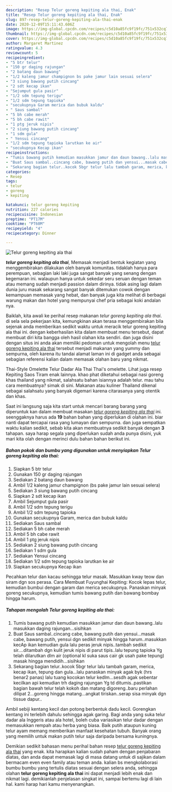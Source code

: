 ```yaml
---
description: "Resep Telur goreng kepiting ala thai, Enak"
title: "Resep Telur goreng kepiting ala thai, Enak"
slug: 897-resep-telur-goreng-kepiting-ala-thai-enak
date: 2020-12-09T15:11:43.606Z
image: https://img-global.cpcdn.com/recipes/c5d10a85fc9f19fc/751x532cq70/telur-goreng-kepiting-ala-thai-foto-resep-utama.jpg
thumbnail: https://img-global.cpcdn.com/recipes/c5d10a85fc9f19fc/751x532cq70/telur-goreng-kepiting-ala-thai-foto-resep-utama.jpg
cover: https://img-global.cpcdn.com/recipes/c5d10a85fc9f19fc/751x532cq70/telur-goreng-kepiting-ala-thai-foto-resep-utama.jpg
author: Margaret Martinez
ratingvalue: 4.3
reviewcount: 5
recipeingredient:
- "5 btr telur"
- "150 gr daging rajungan"
- "2 batang daun bawang"
- "1/2 kaleng jamur champignon bs pake jamur lain sesuai selera"
- "3 siung bawang putih cincang"
- "2 sdt kecap ikan"
- "Sejumput gula pasir"
- "1/2 sdm tepung terigu"
- "1/2 sdm tepung tapioka"
- "secukupnya Garam merica dan bubuk kaldu"
- " Saus sambal"
- "5 bh cabe merah"
- "5 bh cabe rawit"
- "1 ptg jeruk nipis"
- "2 siung bawang putih cincang"
- "1 sdm gula"
- " Yensui cincang"
- "1/2 sdm tepung tapioka larutkan ke air"
- "secukupnya Kecap ikan"
recipeinstructions:
- "Tumis bawang putih kemudian masukkan jamur dan daun bawang..lalu masukkan daging rajungan...sisihkan"
- "Buat Saus sambal..cincang cabe, bawang putih dan yensui...masak cabe, bawang putih, yensui dgn sedikit minyak hingga harum..masukkan kecAp ikan kemudian gula lalu peras jeruk nipis..tambah sedikit sir....ditambah dgn kulit jeruk nipis di parut tipis..lalu tepung tapioka Yg telah dilarutkan dlm air (optional kl suka saus cair gk usah pake tepung) masak hingga mendidih...sisihkan"
- "Sekarang bagian telur..kocok 5bgr telur lalu tambah garam, merica, kecap ikan, tepung dan gula...lalu panaskan minyak agak byk (hrs benar2 panas) lalu tuang kocokan telur kedlm...sesdh agak sebentar kecilkan api kemudian trh daging rajungan Yg td ditumis..pastikan bagian bawah telur telah kokoh dan matang digoreng..baru perlahan dilipat 2...goreng hingga matang...angkat tiriskan..serap sisa minyak dgn tissue dapur.."
categories:
- Resep
tags:
- telur
- goreng
- kepiting

katakunci: telur goreng kepiting 
nutrition: 227 calories
recipecuisine: Indonesian
preptime: "PT17M"
cooktime: "PT60M"
recipeyield: "4"
recipecategory: Dinner

---
```



![Telur goreng kepiting ala thai](https://img-global.cpcdn.com/recipes/c5d10a85fc9f19fc/751x532cq70/telur-goreng-kepiting-ala-thai-foto-resep-utama.jpg)

<b><i>telur goreng kepiting ala thai</i></b>, Memasak menjadi bentuk kegiatan yang menggembirakan dilakukan oleh banyak komunitas. tidaklah hanya para perempuan, sebagian laki laki juga sangat banyak yang senang dengan kegemaran ini. walaupun hanya untuk sekedar seru seruan dengan teman atau memang sudah menjadi passion dalam dirinya. tidak asing lagi dalam dunia juru masak sekarang sangat banyak ditemukan cowok dengan kemampuan memasak yang hebat, dan banyak juga kita melihat di berbagai warung makan dan hotel yang mempunyai chef pria sebagai koki andalan nya.

Baiklah, kita awali ke perihal resep makanan <i>telur goreng kepiting ala thai</i>. di sela sela pekerjaan kita, kemungkinan akan terasa menggembirakan bila sejenak anda memberikan sedikit waktu untuk meracik telur goreng kepiting ala thai ini. dengan keberhasilan kita dalam membuat menu tersebut, dapat membuat diri kita bangga oleh hasil olahan kita sendiri. dan juga disini dengan situs ini anda akan memiliki pedoman untuk mengolah menu <u>telur goreng kepiting ala thai</u> tersebut menjadi makanan yang yummy dan sempurna, oleh karena itu tandai alamat laman ini di gadget anda sebagai sebagian referensi kalian dalam memasak olahan baru yang nikmat.

Thai-Style Omelette Telur Dadar Ala Thai Thai&#39;s omelette. Lihat juga resep Kepiting Saos Tiram enak lainnya. khao phat diketahui sebagai nasi goreng khas thailand yang nikmat, salahsatu bahan isiannya adalah telur. mau tahu cara membuatnya? simak di sini. Makanan atau kuliner Thailand dikenal sebagai salahsatu yang banyak digemari karena citarasanya yang otentik dan khas.


Saat ini langsung saja kita start untuk mencari barang barang yang diperuntuk kan dalam membuat masakan <u><i>telur goreng kepiting ala thai</i></u> ini. seenggaknya harus ada <b>19</b> bahan bahan yang diperlukan di olahan ini. biar nanti dapat tercapai rasa yang lumayan dan sempurna. dan juga sempatkan waktu kalian sedikit, sebab kita akan membuatnya sedikit banyak dengan <b>3</b> tahapan. saya harap segala yang diperlukan sudah anda punya disini, yuk mari kita olah dengan merinci dulu bahan bahan berikut ini.

<!--inarticleads1-->

##### Bahan pokok dan bumbu yang digunakan untuk menyiapkan Telur goreng kepiting ala thai:

1. Siapkan 5 btr telur
1. Gunakan 150 gr daging rajungan
1. Sediakan 2 batang daun bawang
1. Ambil 1/2 kaleng jamur champignon (bs pake jamur lain sesuai selera)
1. Sediakan 3 siung bawang putih cincang
1. Siapkan 2 sdt kecap ikan
1. Ambil Sejumput gula pasir
1. Ambil 1/2 sdm tepung terigu
1. Ambil 1/2 sdm tepung tapioka
1. Gunakan secukupnya Garam, merica dan bubuk kaldu
1. Sediakan  Saus sambal
1. Sediakan 5 bh cabe merah
1. Ambil 5 bh cabe rawit
1. Ambil 1 ptg jeruk nipis
1. Sediakan 2 siung bawang putih cincang
1. Sediakan 1 sdm gula
1. Sediakan  Yensui cincang
1. Sediakan 1/2 sdm tepung tapioka larutkan ke air
1. Siapkan secukupnya Kecap ikan


Pecahkan telur dan kacau sehingga telur masak. Masukkan kway teow dan siram dgn sos perasa. Cara Membuat Fuyunghai Kepiting: Kocok lepas telur, kemudian bumbui dengan garam dan merica secukupnya. Panaskan minyak goreng secukupnya, kemudian tumis bawang putih dan bawang bombay hingga harum. 

<!--inarticleads2-->

##### Tahapan mengolah Telur goreng kepiting ala thai:

1. Tumis bawang putih kemudian masukkan jamur dan daun bawang..lalu masukkan daging rajungan...sisihkan
1. Buat Saus sambal..cincang cabe, bawang putih dan yensui...masak cabe, bawang putih, yensui dgn sedikit minyak hingga harum..masukkan kecAp ikan kemudian gula lalu peras jeruk nipis..tambah sedikit sir....ditambah dgn kulit jeruk nipis di parut tipis..lalu tepung tapioka Yg telah dilarutkan dlm air (optional kl suka saus cair gk usah pake tepung) masak hingga mendidih...sisihkan
1. Sekarang bagian telur..kocok 5bgr telur lalu tambah garam, merica, kecap ikan, tepung dan gula...lalu panaskan minyak agak byk (hrs benar2 panas) lalu tuang kocokan telur kedlm...sesdh agak sebentar kecilkan api kemudian trh daging rajungan Yg td ditumis..pastikan bagian bawah telur telah kokoh dan matang digoreng..baru perlahan dilipat 2...goreng hingga matang...angkat tiriskan..serap sisa minyak dgn tissue dapur..


Ambil sebiji kentang kecil dan potong berbentuk dadu kecil. Gorengkan kentang ini terlebih dahulu sehingga agak garing. Bagi anda yang suka telur dadar ala Inggeris atau ala hotel, boleh cuba variasikan telur dadar dengan memasukkan rempah atau herba yang biasa. Baik putih ataupun kuning telur ayam memang memberikan manfaat kesehatan tubuh. Banyak orang yang memilih untuk makan putih telur saja daripada bersama kuningnya. 

Demikian sedikit bahasan menu perihal bahan resep <u>telur goreng kepiting ala thai</u> yang enak. kita harapkan kalian sudah paham dengan penjabaran diatas, dan anda dapat memasak lagi di masa datang untuk di sajikan dalam bermacam even even family atau teman anda. kalian bs mengkolaborasi bumbu bumbu yang tertulis diatas sesuai dengan selera anda, sehingga olahan <b>telur goreng kepiting ala thai</b> ini dapat menjadi lebih enak dan nikmat lagi. demikianlah penjelasan singkat ini, sampai bertemu lagi di lain hal. kami harap hari kamu menyenangkan.
